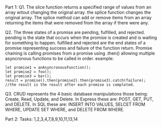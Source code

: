 Part 1:
Q1. The slice function returns a specified range of values from an array witout changing the original array. the splice function changes the original array. The splice method can add or remove items from an array returning the items that were removed from the array if there were any.

Q2. The three states of a promise are pending, fulfilled, and rejected. pending is the state that occurs when the promise is created and is waiting for something to happen. fulfilled and rejected are the end states of a promise representing success and failure of the function return.
    Promise chaining is calling promises from a promise using .then() allowing multiple asyncronous functions to be called in order. 
    example:
    
    let promise1 = anAsyncronousFunction();
    let promise2 = foo();
    let promise3 = bar();
    result = promise().then(promise2).then(promise3).catch(failure);
    //the result is the result after each promise is completed.
    
Q3. CRUD represents the 4 basic database manipulations those being: Create, Read, Update, and Delete. In Express these are: POST, GET, PUT, and DELETE. In SQL these are: INSERT INTO VALUES, SELCET FROM WHERE, UPDATE SET WHERE, and DELETE FROM WHERE.

Part 2:
Tasks: 1,2,3,4,7,8,9,10,11,13,14